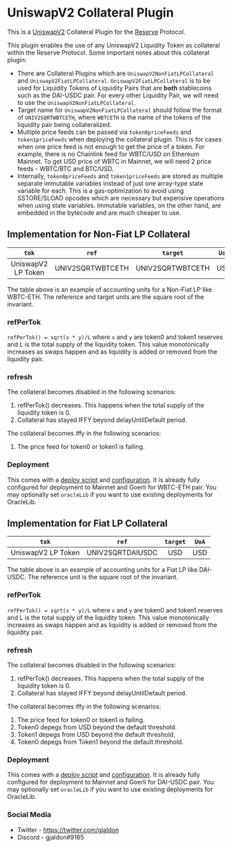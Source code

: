 # UniswapV2 Collateral Plugin

This is a [UniswapV2](https://docs.uniswap.org/contracts/v2/overview) Collateral Plugin for the [Reserve](https://reserve.org/en/) Protocol.

This plugin enables the use of any UniswapV2 Liquidity Token as collateral within the Reserve Protocol. Some important notes about this collateral plugin:

- There are Collateral Plugins which are `UniswapV2NonFiatLPCollateral` and `UniswapV2FiatLPCollateral`. `UniswapV2FiatLPCollateral` is to be used for Liquidity Tokens of Liquidity Pairs that are **both** stablecoins such as the DAI-USDC pair. For every other Liquidity Pair, we will need to use the `UniswapV2NonFiatLPCollateral`.
- Target name for `UniswapV2NonFiatLPCollateral` should follow the format of `UNIV2SQRTWBTCETH`, where `WBTCETH` is the name of the tokens of the liquidity pair being collateralized.
- Multiple price feeds can be passed via `token0priceFeeds` and `token1priceFeeds` when deploying the collateral plugin. This is for cases when one price feed is not enough to get the price of a token. For example, there is no Chainlink feed for WBTC/USD on Ethereum Mainnet. To get USD price of WBTC in Mainnet, we will need 2 price feeds - WBTC/BTC and BTC/USD.
- Internally, `token0priceFeeds` and `token1priceFeeds` are stored as multiple separate immutable variables instead of just one array-type state variable for each. This is a gas-optimization to avoid using SSTORE/SLOAD opcodes which are necessary but expensive operations when using state variables. Immutable variables, on the other hand, are embedded in the bytecode and are much cheaper to use.

## Implementation for Non-Fiat LP Collateral

|       `tok`        |      `ref`       |     `target`     | `UoA` |
| :----------------: | :--------------: | :--------------: | :---: |
| UniswapV2 LP Token | UNIV2SQRTWBTCETH | UNIV2SQRTWBTCETH |  USD  |

The table above is an example of accounting units for a Non-Fiat LP like WBTC-ETH. The reference and target units are the square root of the invariant.

### refPerTok

`refPerTok() = sqrt(x * y)/L` where `x` and `y` are token0 and token1 reserves and L is the total supply of the liquidity token. This value monotonically increases as swaps happen and as liquidity is added or removed from the liquidity pair.

### refresh

The collateral becomes disabled in the following scenarios:

1. refPerTok() decreases. This happens when the total supply of the liquidity token is 0.
2. Collateral has stayed IFFY beyond delayUntilDefault period.

The collateral becomes iffy in the following scenarios:

1. The price feed for token0 or token1 is failing.

### Deployment

This comes with a [deploy script](scripts/deploy.ts) and [configuration](scripts/configuration.ts). It is already fully configured for deployment
to Mainnet and Goerli for WBTC-ETH pair. You may optionally set `oracleLib` if you want to use existing deployments for OracleLib.

## Implementation for Fiat LP Collateral

|       `tok`        |      `ref`       | `target` | `UoA` |
| :----------------: | :--------------: | :------: | :---: |
| UniswapV2 LP Token | UNIV2SQRTDAIUSDC |   USD    |  USD  |

The table above is an example of accounting units for a Fiat LP like DAI-USDC. The reference unit is the square root of the invariant.

### refPerTok

`refPerTok() = sqrt(x * y)/L` where `x` and `y` are token0 and token1 reserves and L is the total supply of the liquidity token. This value monotonically increases as swaps happen and as liquidity is added or removed from the liquidity pair.

### refresh

The collateral becomes disabled in the following scenarios:

1. refPerTok() decreases. This happens when the total supply of the liquidity token is 0.
2. Collateral has stayed IFFY beyond delayUntilDefault period.

The collateral becomes iffy in the following scenarios:

1. The price feed for token0 or token1 is failing.
2. Token0 depegs from USD beyond the default threshold.
3. Token1 depegs from USD beyond the default threshold.
4. Token0 depegs from Token1 beyond the default threshold.

### Deployment

This comes with a [deploy script](scripts/deploy.ts) and [configuration](scripts/configuration.ts). It is already fully configured for deployment
to Mainnet and Goerli for DAI-USDC pair. You may optionally set `oracleLib` if you want to use existing deployments for OracleLib.

### Social Media

- Twitter - https://twitter.com/gjaldon
- Discord - gjaldon#9165
